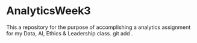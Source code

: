 # AnalyticsWeek3
This a repository for the purpose of accomplishing a analytics assignment for my Data, AI, Ethics &amp; Leadership class.
git add .
